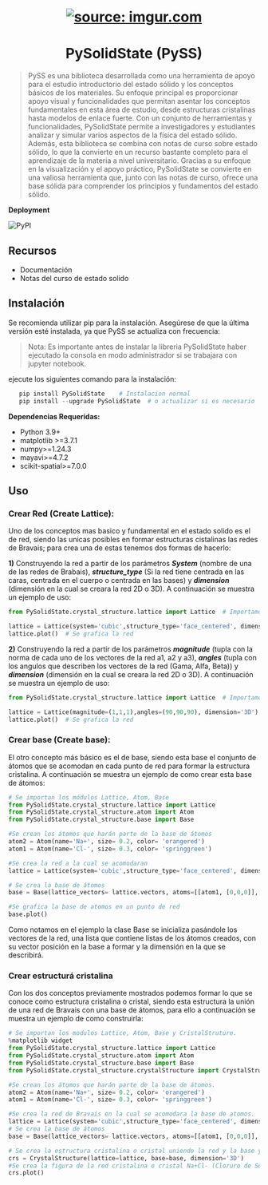 <h1 align="center"> <a href="https://imgur.com/L01ipPl"><img src="https://i.imgur.com/L01ipPl.png" title="source: imgur.com" /></a>
  
<h1 align="center"> PySolidState (PySS) </h1>

>PySS es una biblioteca desarrollada como una herramienta de apoyo para el estudio introductorio del estado sólido y los conceptos básicos de los materiales. Su enfoque principal es proporcionar apoyo visual y funcionalidades que permitan asentar los conceptos fundamentales en esta área de estudio, desde estructuras cristalinas hasta modelos de enlace fuerte. Con un conjunto de herramientas y funcionalidades, PySolidState permite a investigadores y estudiantes analizar y simular varios aspectos de la física del estado sólido. Además, esta biblioteca se combina con notas de curso sobre estado sólido, lo que la convierte en un recurso bastante completo para el aprendizaje de la materia a nivel universitario. Gracias a su enfoque en la visualización y el apoyo práctico, PySolidState se convierte en una valiosa herramienta que, junto con las notas de curso, ofrece una base sólida para comprender los principios y fundamentos del estado sólido.

**Deployment**

![PyPI](https://img.shields.io/pypi/v/PySolidState)

## Recursos
- Documentación
- Notas del curso de estado solido

## Instalación
Se recomienda utilizar pip para la instalación. Asegúrese de que la última versión esté instalada, ya que PySS se actualiza con frecuencia:

>Nota: Es importante antes de instalar la libreria PySolidState haber ejecutado la consola en modo administrador si se trabajara con jupyter notebook.

ejecute los siguientes comando para la instalación:
```python
   pip install PySolidState    # Instalacion normal
   pip install --upgrade PySolidState  # o actualizar si es necesario
```
**Dependencias Requeridas:**
- Python 3.9+
- matplotlib >=3.7.1
- numpy>=1.24.3
- mayavi>=4.7.2
- scikit-spatial>=7.0.0

## Uso
### Crear Red (Create Lattice):
Uno de los conceptos mas basico y fundamental en el estado solido es el de red, siendo las unicas posibles en formar estructuras cistalinas las redes de Bravais; para crea una de estas tenemos dos formas de hacerlo:

**1)** Construyendo la red a partir de los parámetros ***System*** (nombre de una de las redes de Brabais),  ***structure_type*** (Si la red tiene centrada en las caras, centrada en el cuerpo o centrada en las bases) y ***dimension*** (dimensión en la cual se creara la red 2D o 3D). A continuación se muestra un ejemplo de uso:
```python
from PySolidState.crystal_structure.lattice import Lattice  # Importamos el modulo estructura cristalina de la libreria junto al metodo lattices

lattice = Lattice(system='cubic',structure_type='face_centered', dimension='3D') # Se crea la red
lattice.plot()  # Se grafica la red
```
**2)** Construyendo la red a partir de los parámetros ***magnitude*** (tupla con la norma de cada uno de los vectores de la red a1, a2 y a3),  ***angles*** (tupla con los angulos que describen los vectores de la red (Gama, Alfa, Beta)) y ***dimension*** (dimensión en la cual se creara la red 2D o 3D). A continuación se muestra un ejemplo de uso:
```python
from PySolidState.crystal_structure.lattice import Lattice  # Importamos el modulo estructura cristalina de la libreria junto al metodo lattices

lattice = Lattice(magnitude=(1,1,1),angles=(90,90,90), dimension='3D') # Se crea la red
lattice.plot()  # Se grafica la red
```
### Crear base (Create base):
El otro concepto más básico es el de base, siendo esta base el conjunto de átomos que se acomodan en cada punto de red para formar la estructura cristalina. A continuación se muestra un ejemplo de como crear esta base de átomos:

```python
# Se importan los módulos Lattice, Atom, Base
from PySolidState.crystal_structure.lattice import Lattice
from PySolidState.crystal_structure.atom import Atom
from PySolidState.crystal_structure.base import Base

#Se crean los átomos que harán parte de la base de átomos
atom2 = Atom(name='Na+', size= 0.2, color= 'orangered')
atom1 = Atom(name='Cl-', size= 0.3, color= 'springgreen')

#Se crea la red a la cual se acomodaran
lattice = Lattice(system='cubic',structure_type='face_centered', dimension='3D')

# Se crea la base de átomos
base = Base(lattice_vectors= lattice.vectors, atoms=[[atom1, [0,0,0]],[atom2, [0.5,0,0]],[atom2, [0,0.5,0]],[atom2, [0,0,0.5]]], dimension='3D')

#Se grafica la base de atomos en un punto de red
base.plot()
```
Como notamos en el ejemplo la clase Base se inicializa pasándole los vectores de la red, una lista que contiene listas de los átomos creados, con su vector posición en la base a formar y la dimensión en la que se describirá.

### Crear estructurá cristalina
Con los dos conceptos previamente mostrados podemos formar lo que se conoce como estructura cristalina o cristal, siendo esta estructura la unión de una red de Bravais con una base de átomos, para ello a continuación se muestra un ejemplo de como construirla:

```python
# Se importan los modulos Lattice, Atom, Base y CristalStruture.
%matplotlib widget
from PySolidState.crystal_structure.lattice import Lattice
from PySolidState.crystal_structure.atom import Atom
from PySolidState.crystal_structure.base import Base
from PySolidState.crystal_structure.crystalStructure import CrystalStructure

#Se crean los átomos que harán parte de la base de átomos.
atom2 = Atom(name='Na+', size= 0.2, color= 'orangered')
atom1 = Atom(name='Cl-', size= 0.3, color= 'springgreen')

#Se crea la red de Bravais en la cual se acomodara la base de atomos.
lattice = Lattice(system='cubic',structure_type='face_centered', dimension='3D')
# Se crea la base de átomos
base = Base(lattice_vectors= lattice.vectors, atoms=[[atom1, [0,0,0]],[atom2, [0.5,0,0]],[atom2, [0,0.5,0]],[atom2, [0,0,0.5]]], dimension='3D')

# Se crea la estructura cristalina o cristal uniendo la red y la base ya creadas
crs = CrystalStructure(lattice=lattice, base=base, dimension='3D')
#Se crea la figura de la red cristalina o cristal Na+Cl- (Cloruro de Sodio)
crs.plot()
```
